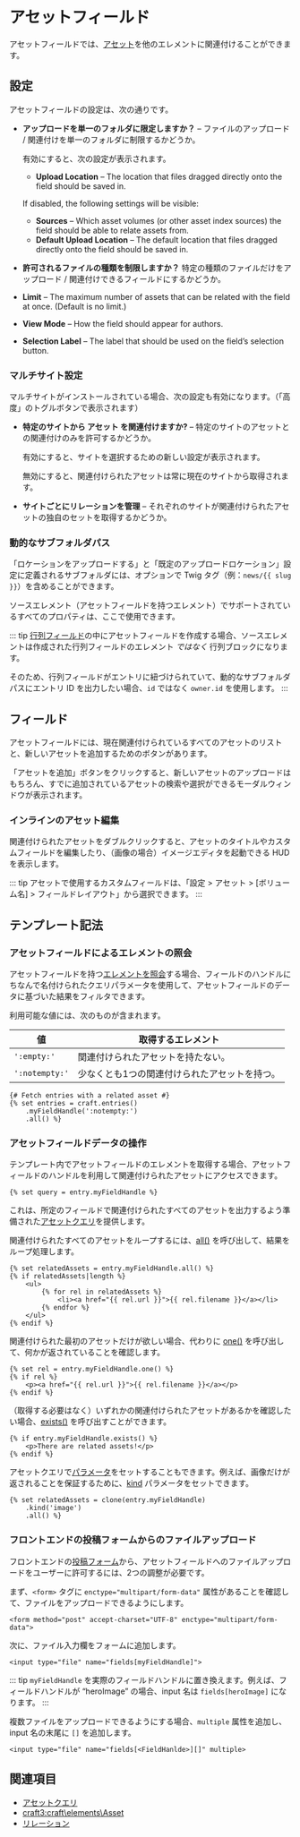# アセットフィールド

アセットフィールドでは、[アセット](assets.md)を他のエレメントに関連付けることができます。

## 設定

アセットフィールドの設定は、次の通りです。

- **アップロードを単一のフォルダに限定しますか？** – ファイルのアップロード / 関連付けを単一のフォルダに制限するかどうか。

  有効にすると、次の設定が表示されます。

  - **Upload Location** – The location that files dragged directly onto the field should be saved in.

  If disabled, the following settings will be visible:

  - **Sources** – Which asset volumes (or other asset index sources) the field should be able to relate assets from.
  - **Default Upload Location** – The default location that files dragged directly onto the field should be saved in.

- **許可されるファイルの種類を制限しますか？** 特定の種類のファイルだけをアップロード / 関連付けできるフィールドにするかどうか。
- **Limit** – The maximum number of assets that can be related with the field at once. (Default is no limit.)
- **View Mode** – How the field should appear for authors.
- **Selection Label** – The label that should be used on the field’s selection button.

### マルチサイト設定

マルチサイトがインストールされている場合、次の設定も有効になります。（「高度」のトグルボタンで表示されます）

- **特定のサイトから アセット を関連付けますか?** – 特定のサイトのアセットとの関連付けのみを許可するかどうか。

  有効にすると、サイトを選択するための新しい設定が表示されます。

  無効にすると、関連付けられたアセットは常に現在のサイトから取得されます。

- **サイトごとにリレーションを管理** – それぞれのサイトが関連付けられたアセットの独自のセットを取得するかどうか。

### 動的なサブフォルダパス

「ロケーションをアップロードする」と「既定のアップロードロケーション」設定に定義されるサブフォルダには、オプションで Twig タグ（例：`news/{{ slug }}`）を含めることができます。

ソースエレメント（アセットフィールドを持つエレメント）でサポートされているすべてのプロパティは、ここで使用できます。

::: tip
[行列フィールド](matrix-fields.md)の中にアセットフィールドを作成する場合、ソースエレメントは作成された行列フィールドのエレメント _ではなく_ 行列ブロックになります。

そのため、行列フィールドがエントリに紐づけられていて、動的なサブフォルダパスにエントリ ID を出力したい場合、`id` ではなく `owner.id` を使用します。
:::

## フィールド

アセットフィールドには、現在関連付けられているすべてのアセットのリストと、新しいアセットを追加するためのボタンがあります。

「アセットを追加」ボタンをクリックすると、新しいアセットのアップロードはもちろん、すでに追加されているアセットの検索や選択ができるモーダルウィンドウが表示されます。

### インラインのアセット編集

関連付けられたアセットをダブルクリックすると、アセットのタイトルやカスタムフィールドを編集したり、（画像の場合）イメージエディタを起動できる HUD を表示します。

::: tip
アセットで使用するカスタムフィールドは、「設定 > アセット > [ボリューム名] > フィールドレイアウト」から選択できます。
:::

## テンプレート記法

### アセットフィールドによるエレメントの照会

アセットフィールドを持つ[エレメントを照会](dev/element-queries/README.md)する場合、フィールドのハンドルにちなんで名付けられたクエリパラメータを使用して、アセットフィールドのデータに基づいた結果をフィルタできます。

利用可能な値には、次のものが含まれます。

| 値              | 取得するエレメント               |
| -------------- | ----------------------- |
| `':empty:'`    | 関連付けられたアセットを持たない。       |
| `':notempty:'` | 少なくとも1つの関連付けられたアセットを持つ。 |

```twig
{# Fetch entries with a related asset #}
{% set entries = craft.entries()
    .myFieldHandle(':notempty:')
    .all() %}
```

### アセットフィールドデータの操作

テンプレート内でアセットフィールドのエレメントを取得する場合、アセットフィールドのハンドルを利用して関連付けられたアセットにアクセスできます。

```twig
{% set query = entry.myFieldHandle %}
```

これは、所定のフィールドで関連付けられたすべてのアセットを出力するよう準備された[アセットクエリ](dev/element-queries/asset-queries.md)を提供します。

関連付けられたすべてのアセットをループするには、[all()](craft3:craft\db\Query::all()) を呼び出して、結果をループ処理します。

```twig
{% set relatedAssets = entry.myFieldHandle.all() %}
{% if relatedAssets|length %}
    <ul>
        {% for rel in relatedAssets %}
            <li><a href="{{ rel.url }}">{{ rel.filename }}</a></li>
        {% endfor %}
    </ul>
{% endif %}
```

関連付けられた最初のアセットだけが欲しい場合、代わりに [one()](craft3:craft\db\Query::one()) を呼び出して、何かが返されていることを確認します。

```twig
{% set rel = entry.myFieldHandle.one() %}
{% if rel %}
    <p><a href="{{ rel.url }}">{{ rel.filename }}</a></p>
{% endif %}
```

（取得する必要はなく）いずれかの関連付けられたアセットがあるかを確認したい場合、[exists()](craft3:craft\db\Query::exists()) を呼び出すことができます。

```twig
{% if entry.myFieldHandle.exists() %}
    <p>There are related assets!</p>
{% endif %}
```

アセットクエリで[パラメータ](dev/element-queries/asset-queries.md#parameters)をセットすることもできます。例えば、画像だけが返されることを保証するために、[kind](dev/element-queries/asset-queries.md#kind) パラメータをセットできます。

```twig
{% set relatedAssets = clone(entry.myFieldHandle)
    .kind('image')
    .all() %}
```

### フロントエンドの投稿フォームからのファイルアップロード

フロントエンドの[投稿フォーム](dev/examples/entry-form.md)から、アセットフィールドへのファイルアップロードをユーザーに許可するには、2つの調整が必要です。

まず、`<form>` タグに `enctype="multipart/form-data"` 属性があることを確認して、ファイルをアップロードできるようにします。

```markup
<form method="post" accept-charset="UTF-8" enctype="multipart/form-data">
```

次に、ファイル入力欄をフォームに追加します。

```markup
<input type="file" name="fields[myFieldHandle]">
```

::: tip
`myFieldHandle` を実際のフィールドハンドルに置き換えます。例えば、フィールドハンドルが “heroImage” の場合、input 名は `fields[heroImage]` になります。
:::

複数ファイルをアップロードできるようにする場合、`multiple` 属性を追加し、input 名の末尾に `[]` を追加します。

```markup
<input type="file" name="fields[<FieldHanlde>][]" multiple>
```

## 関連項目

* [アセットクエリ](dev/element-queries/asset-queries.md)
* <craft3:craft\elements\Asset>
* [リレーション](relations.md)
